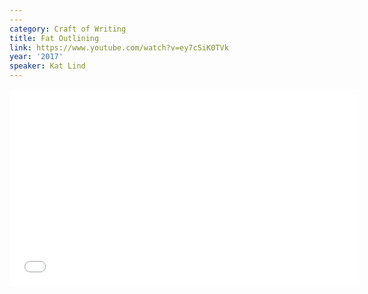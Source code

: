 ```yaml
---
---
category: Craft of Writing
title: Fat Outlining
link: https://www.youtube.com/watch?v=ey7cSiK0TVk
year: '2017'
speaker: Kat Lind
---
```

<iframe width="560" height="315" src="{{ page.link }}" frameborder="0" allowfullscreen></iframe>
